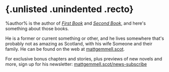 # <!-- Page break --> {.unlisted .unindented .recto}

%author% is the author of _[First Book](https://mattgemmell.scot/books)_ and _[Second Book](https://mattgemmell.scot/books)_, and here's something about those books.

He is a former or current something or other, and he lives somewhere that's probably not as amazing as Scotland, with his wife Someone and their family. He can be found on the web at [mattgemmell.scot](https://mattgemmell.scot/).

For exclusive bonus chapters and stories, plus previews of new novels and more, sign up for his newsletter: [mattgemmell.scot/news-subscribe](https://mattgemmell.scot/news-subscribe)
